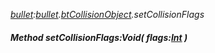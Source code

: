 _[bullet](../../modules/bullet/bullet-module.md):[bullet](../../modules/bullet/bullet-module.md).[btCollisionObject](../../modules/bullet/bullet-btcollisionobject.md).setCollisionFlags_
##### Method setCollisionFlags:Void( flags:[Int](../../modules/wonkey/wonkey-types-int.md) )
